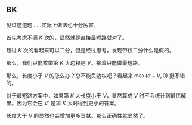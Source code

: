 ## BK
见过这道题……实际上做法也十分厉害。

首先考虑不满 $K$ 次的，显然就是直接最短路就对了。

超过 $K$ 次的看起来可以二分，但是经过思考，发现带权二分什么是假的。

那么，我们只能枚举第 $K$ 大边权是 $V$。接着只能做最短路。

那么，长度小于 $V$ 的怎么办？总不能负边权吧？看起来 $\max(a - V, 0)$ 挺不错的。

对于最短路方案中，如果第 $K$ 大长度小于 $V$，显然算成 $V$ 时不会统计到最优解里。因为它会在 $V'$ 是第 $K$ 大时得到更小的答案。

长度大于 $V$ 的显然也会增加更多贡献。那么正确性就显然了。
